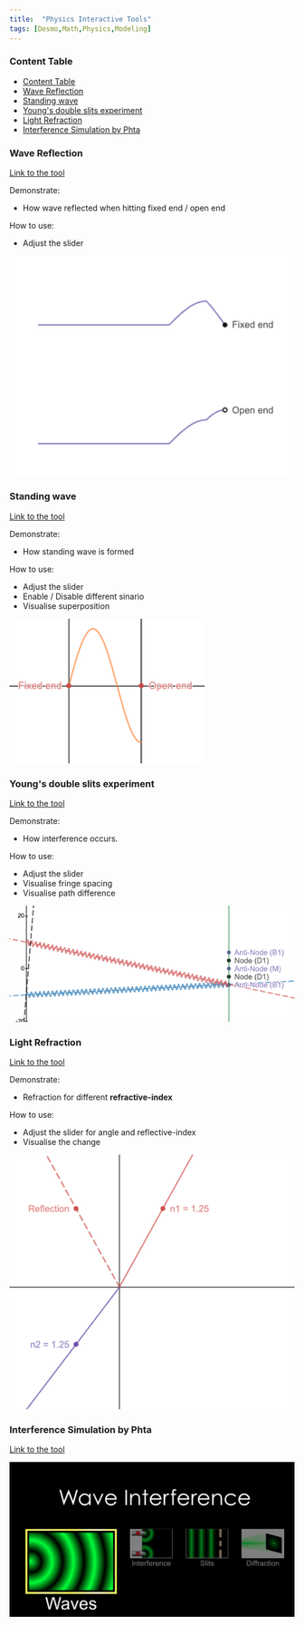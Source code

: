 ```yaml
---
title:  "Physics Interactive Tools"
tags: [Desmo,Math,Physics,Modeling]
---
```


### Content Table

- [Content Table](#content-table)
- [Wave Reflection](#wave-reflection)
- [Standing wave](#standing-wave)
- [Young's double slits experiment](#youngs-double-slits-experiment)
- [Light Refraction](#light-refraction)
- [Interference Simulation by Phta](#interference-simulation-by-phta)

### Wave Reflection
[Link to the tool](https://www.desmos.com/calculator/zuvlio9uem)

Demonstrate:
- How wave reflected when hitting fixed end / open end

How to use:
- Adjust the slider

![wave-reflection](/assets/images/2020-07-29/img/wave-reflection.png)

### Standing wave

[Link to the tool](https://www.desmos.com/calculator/guxrl7qzpg)


Demonstrate:

- How standing wave is formed

How to use:
- Adjust the slider
- Enable / Disable different sinario
- Visualise superposition

![standing-wave](/assets/images/2020-07-29/img/wave-standing.png)

### Young's double slits experiment
[Link to the tool](https://www.desmos.com/calculator/ckfzjx1oo5)

Demonstrate:
- How interference occurs.

How to use:
- Adjust the slider
- Visualise fringe spacing
- Visualise path difference

![wave-interference](/assets/images/2020-07-29/img/wave-interference.png)

### Light Refraction
[Link to the tool](https://www.desmos.com/calculator/6rb6kzeotm)

Demonstrate:
- Refraction for different **refractive-index**

How to use:
- Adjust the slider for angle and reflective-index
- Visualise the change

![wave-interference](/assets/images/2020-07-29/img/wave-refraction.png)

### Interference Simulation by Phta

[Link to the tool](/assets/html/wave-interference_en.html)

![Phta-UI](/assets/images/2020-07-29/img/Phta-UI.png)
